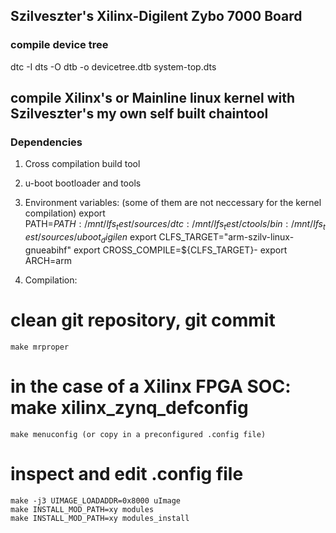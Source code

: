 
## Szilveszter's Xilinx-Digilent Zybo 7000 Board
### compile device tree
dtc -I dts -O dtb -o devicetree.dtb system-top.dts


## compile Xilinx's or Mainline linux kernel with Szilveszter's my own self built chaintool
### Dependencies
1. Cross compilation build tool

2. u-boot bootloader and tools

3. Environment variables: (some of them are not neccessary for the kernel compilation)
	export PATH=$PATH:/mnt/lfs_test/sources/dtc:/mnt/lfs_test/ctools/bin:/mnt/lfs_test/sources/uboot_digilen$
	export CLFS_TARGET="arm-szilv-linux-gnueabihf"
	export CROSS_COMPILE=${CLFS_TARGET}-
	export ARCH=arm

4. Compilation:
# clean git repository, git commit
	make mrproper
# in the case of a Xilinx FPGA SOC: make xilinx_zynq_defconfig
	make menuconfig (or copy in a preconfigured .config file)
# inspect and edit .config file
	make -j3 UIMAGE_LOADADDR=0x8000 uImage
	make INSTALL_MOD_PATH=xy modules
	make INSTALL_MOD_PATH=xy modules_install

